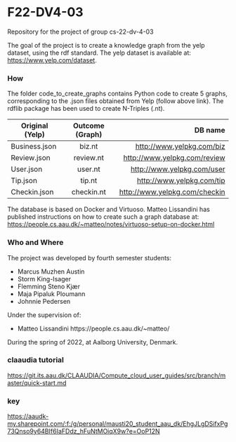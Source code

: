 # F22-DV4-03
Repository for the project of group cs-22-dv-4-03

The goal of the project is to create a knowledge graph from the yelp dataset, using the rdf standard.
The yelp dataset is available at: https://www.yelp.com/dataset.

### How
The folder code_to_create_graphs contains Python code to create 5 graphs, corresponding to the .json files obtained from Yelp (follow above link). 
The rdflib package has been used to create N-Triples (.nt).

| Original (Yelp) | Outcome (Graph) | DB name                     |
| --------------- |:---------------:| ---------------------------:|
| Business.json   | biz.nt          |http://www.yelpkg.com/biz    |
| Review.json     | review.nt       |http://www.yelpkg.com/review |
| User.json       | user.nt         |http://www.yelpkg.com/user   |
| Tip.json        | tip.nt          |http://www.yelpkg.com/tip    |
| Checkin.json    | checkin.nt      |http://www.yelpkg.com/checkin|

The database is based on Docker and Virtuoso. Matteo Lissandini has published instructions on how to create such a graph database at:
https://people.cs.aau.dk/~matteo/notes/virtuoso-setup-on-docker.html

### Who and Where
The project was developed by fourth semester students: 
<ul>
  <li>Marcus Muzhen Austin</li>
  <li>Storm King-Isager</li>
  <li>Flemming Steno Kjær</li>
  <li>Maja Pipaluk Ploumann</li>
  <li>Johnnie Pedersen</li>
</ul>

Under the supervision of:
<ul>
  <li> Matteo Lissandini https://people.cs.aau.dk/~matteo/ </li>
</ul>

During the spring of 2022, at Aalborg University, Denmark.

### claaudia tutorial

https://git.its.aau.dk/CLAAUDIA/Compute_cloud_user_guides/src/branch/master/quick-start.md

### key

https://aaudk-my.sharepoint.com/:f:/g/personal/mausti20_student_aau_dk/EhgJLgDSifxPg73Qnso9y64BIf6IaFDdz_hFuNtMOiqX9w?e=OoP12N
